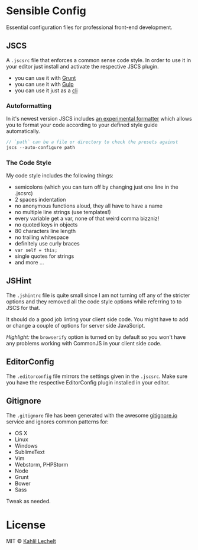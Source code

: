 # Sensible Config

Essential configuration files for professional front-end development.

## JSCS

A `.jscsrc` file that enforces a common sense code style.
In order to use it in your editor just install and activate the respective
JSCS plugin.

* you can use it with [Grunt](https://github.com/jscs-dev/grunt-jscs)
* you can use it with [Gulp](https://github.com/jscs-dev/gulp-jscs)
* you can use it just as a [cli](http://jscs.info/overview.html#installation)

### Autoformatting

In it's newest version JSCS includes
[an experimental formatter](http://jscs.info/overview.html#-auto-configure-experimental-)
which allows you to format your code according to your defined style guide automatically.

```js
// `path` can be a file or directory to check the presets against
jscs --auto-configure path
```

### The Code Style

My code style includes the following things:

* semicolons (which you can turn off by changing just one line in the .jscsrc)
* 2 spaces indentation
* no anonymous functions aloud, they all have to have a name
* no multiple line strings (use templates!)
* every variable get a var, none of that weird comma bizzniz!
* no quoted keys in objects
* 80 characters line length
* no trailing whitespace
* definitely use curly braces
* `var self = this;`
* single quotes for strings
* and more ...

## JSHint

The `.jshintrc` file is quite small since I am not turning off any of the
stricter options and they removed all the code style options while referring
to to JSCS for that.

It should do a good job linting your client side code. You might have to add
or change a couple of options for server side JavaScript.

_Highlight:_ the `browserify` option is turned on by default so you won't have any
problems working with CommonJS in your client side code.

## EditorConfig

The `.editorconfig` file mirrors the settings given in the `.jscsrc`. Make sure
you have the respective EditorConfig plugin installed in your editor.

## Gitignore

The `.gitignore` file has been generated with the awesome
[gitignore.io](http://gitignore.io) service and ignores common patterns for:

* OS X
* Linux
* Windows
* SublimeText
* Vim
* Webstorm, PHPStorm
* Node
* Grunt
* Bower
* Sass

Tweak as needed.

# License

MIT © [Kahlil Lechelt](http://kahlil.info)
